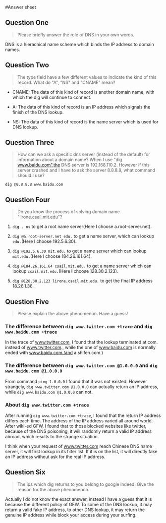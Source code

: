 #Answer sheet

## Question One

> Please briefly answer the role of DNS in your own words.

DNS is a hierachical name scheme which binds the IP address to domain names.

## Question Two

> The type field have a few different values to indicate the kind of this record. What do "A", "NS" and "CNAME" mean?

- CNAME: The data of this kind of record is another domain name, with which the dig will continue to connect.

- A: The data of this kind of record is an IP address which signals the finish of the DNS lookup.

- NS: The data of this kind of record is the name server which is used for DNS lookup.

## Question Three 
> How can we ask a specific dns server (instead of the default) for information about a domain name? When I use "dig www.baidu.com",the DNS server is 192.168.110.2. However if this server crashed and I have to ask the server 8.8.8.8, what command should I use?

`dig @8.8.8.8 www.baidu.com`

## Question Four

> Do you know the process of solving domain name "lirone.csail.mit.edu"? 

1. `dig . ns` to get a root name server(Here I choose a.root-server.net).

2. `dig @a.root-server.net edu.` to get a name server, which can lookup `edu.`(Here I choose 192.5.6.30).

3. `dig @192.5.6.30 mit.edu.` to get a name server which can lookup `mit.edu.`(Here I choose 184.26.161.64).

4. `dig @184.26.161.64 csail.mit.edu.` to get a name server which can lookup `csail.mit.edu.`(Here I choose 128.30.2.123).

5. `dig @128.30.2.123 lirone.csail.mit.edu.` to get the final IP address 18.26.1.36.

## Question Five

> Please explain the above phenomenon. Have a guess!

### The difference between `dig www.twitter.com +trace` and `dig www.baidu.com +trace`

In the trace of www.twitter.com, I found that the lookup terminated at com. instead of www.twitter.com., while the one of www.baidu.com is normally ended with www.baidu.com.(and a.shifen.com.)

### The difference between `dig www.twitter.com @1.0.0.0` and `dig www.baidu.com @1.0.0.0`

From command `ping 1.0.0.0` I found that it was not existed. However strangely, `dig www.twitter.com @1.0.0.0` can actually return an IP address, while `dig www.baidu.com @1.0.0.0` can not. 

### About `dig www.twitter.com +trace`

After running `dig www.twitter.com +trace`, I found that the return IP address differs each time. The address of the IP address varied all around world. After wiki-ed GFW, I found that to those blocked websites like twitter, because of the DNS poisoning, it will randomly return a valid IP address abroad, which results to the strange situation.

I think when your request of www.twitter.com reach Chinese DNS name server, it will first lookup in its filter list. If it is on the list, it will directly fake an IP address without ask for the real IP address.

## Question Six

> The ips which dig returns to you belong to google indeed. Give the reason for the above phenomenon.

Actually I do not know the exact answer, instead I have a guess that it is because the different policy of GFW. To some of the DNS lookup, it may return a valid fake IP address, to other DNS lookup, it may return the genuine IP address while block your access during your surfing. 
